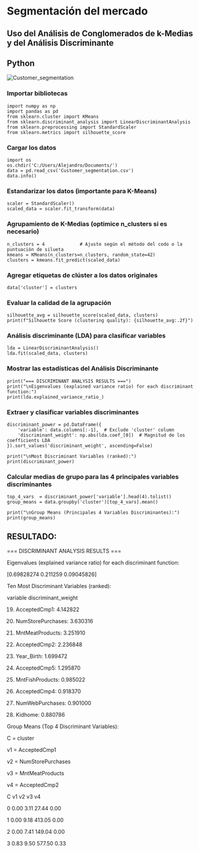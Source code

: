 # Segmentación del mercado
## Uso del Análisis de Conglomerados de k-Medias y del Análisis Discriminante

## Python

![Customer_segmentation](docs/assets/images/Customer_segmentation.jpg)

### Importar bibliotecas
```
import numpy as np
import pandas as pd
from sklearn.cluster import KMeans
from sklearn.discriminant_analysis import LinearDiscriminantAnalysis
from sklearn.preprocessing import StandardScaler
from sklearn.metrics import silhouette_score
```
### Cargar los datos
```
import os
os.chdir('C:/Users/Alejandro/Documents/')
data = pd.read_csv('Customer_segmentation.csv')
data.info()
```
### Estandarizar los datos (importante para K-Means)
```
scaler = StandardScaler()
scaled_data = scaler.fit_transform(data)
```
### Agrupamiento de K-Medias (optimice n_clusters si es necesario)
```
n_clusters = 4             # Ajuste según el método del codo o la puntuación de silueta
kmeans = KMeans(n_clusters=n_clusters, random_state=42)
clusters = kmeans.fit_predict(scaled_data)
```
### Agregar etiquetas de clúster a los datos originales
```
data['cluster'] = clusters
```
### Evaluar la calidad de la agrupación
```
silhouette_avg = silhouette_score(scaled_data, clusters)
print(f"Silhouette Score (clustering quality): {silhouette_avg:.2f}")
```
### Análisis discriminante (LDA) para clasificar variables
```
lda = LinearDiscriminantAnalysis()
lda.fit(scaled_data, clusters)
```
### Mostrar las estadísticas del Análisis Discriminante
```
print("=== DISCRIMINANT ANALYSIS RESULTS ===")
print("\nEigenvalues (explained variance ratio) for each discriminant function:")
print(lda.explained_variance_ratio_)
```
### Extraer y clasificar variables discriminantes
```
discriminant_power = pd.DataFrame({
    'variable': data.columns[:-1],  # Exclude 'cluster' column
    'discriminant_weight': np.abs(lda.coef_[0])  # Magnitud de los coefficients LDA
}).sort_values('discriminant_weight', ascending=False)

print("\nMost Discriminant Variables (ranked):")
print(discriminant_power)
```
### Calcular medias de grupo para las 4 principales variables discriminantes
```
top_4_vars  = discriminant_power['variable'].head(4).tolist()
group_means = data.groupby('cluster')[top_4_vars].mean()

print("\nGroup Means (Principales 4 Variables Discriminantes):")
print(group_means)
```
## RESULTADO:

=== DISCRIMINANT ANALYSIS RESULTS ===

Eigenvalues (explained variance ratio) for each discriminant function:

[0.69828274 0.211259   0.09045826]

Ten Most Discriminant Variables (ranked):

variable  discriminant_weight

19. AcceptedCmp1: 4.142822

14. NumStorePurchases: 3.630316

7. MntMeatProducts: 3.251910

20. AcceptedCmp2: 2.236848

0. Year_Birth:  1.699472

18. AcceptedCmp5: 1.295870

8. MntFishProducts: 0.985022

17. AcceptedCmp4: 0.918370

12. NumWebPurchases: 0.901000

2. Kidhome: 0.880786

Group Means (Top 4 Discriminant Variables):

C = cluster

v1 = AcceptedCmp1

v2 = NumStorePurchases

v3 = MntMeatProducts

v4 = AcceptedCmp2

C            v1             v2         v3          v4

0            0.00           3.11        27.44      0.00

1            0.00           9.18       413.05      0.00

2            0.00           7.41       149.04      0.00

3            0.83           9.50       577.50      0.33
